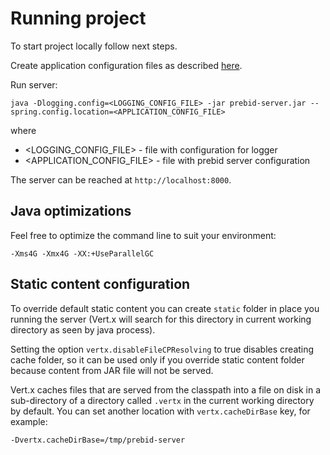 # Running project

To start project locally follow next steps.

Create application configuration files as described [here](config.md).

Run server:
```
java -Dlogging.config=<LOGGING_CONFIG_FILE> -jar prebid-server.jar --spring.config.location=<APPLICATION_CONFIG_FILE>
```
where
- <LOGGING_CONFIG_FILE> - file with configuration for logger
- <APPLICATION_CONFIG_FILE> - file with prebid server configuration

The server can be reached at `http://localhost:8000`.

## Java optimizations

Feel free to optimize the command line to suit your environment:
```
-Xms4G -Xmx4G -XX:+UseParallelGC
```

## Static content configuration

To override default static content you can create ```static``` folder in place you running the server 
(Vert.x will search for this directory in current working directory as seen by java process).

Setting the option ```vertx.disableFileCPResolving``` to true disables creating cache folder, so it can be used 
only if you override static content folder because content from JAR file will not be served.

Vert.x caches files that are served from the classpath into a file on disk in a sub-directory of a directory 
called ```.vertx``` in the current working directory by default.
You can set another location with ```vertx.cacheDirBase``` key, for example:
```
-Dvertx.cacheDirBase=/tmp/prebid-server
```
